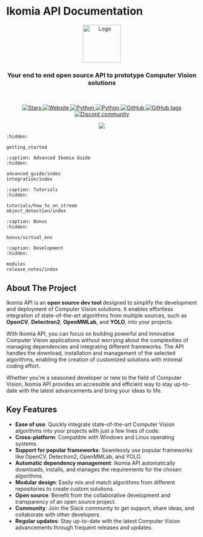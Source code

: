 # Ikomia API Documentation

<!-- PROJECT LOGO -->
<div align="center">
  <a href="https://github.com/Ikomia-dev/IkomiaAPI">
    <img src="https://avatars.githubusercontent.com/u/53618017?s=400&u=e9c62c77b7c33b6b7f4883b115a0d7d05dcca9ec&v=4" alt="Logo" width="100" height="100">
  </a>
  <h3 align="center">Your end to end open source API to prototype Computer Vision solutions</h3>
</div>
<br />
<p align="center">
    <a href="https://github.com/Ikomia-dev/IkomiaAPI/stargazers">
        <img alt="Stars" src="https://img.shields.io/github/stars/Ikomia-dev/IkomiaAPI">
    </a>
    <a href="https://ikomia.com/en/computer-vision-api/">
        <img alt="Website" src="https://img.shields.io/website/http/ikomia.com/en.svg?down_color=red&down_message=offline&up_message=online">
    </a>
    <a href="">
        <img alt="Python" src="https://img.shields.io/badge/os-win%2C%20linux-9cf">
    </a>
    <a href="">
        <img alt="Python" src="https://img.shields.io/badge/python-3.8%2C%203.9%2C%203.10%2C%203.11-blueviolet">
    </a>
    <a href="https://github.com/Ikomia-dev/IkomiaAPI/blob/main/LICENSE.md">
        <img alt="GitHub" src="https://img.shields.io/github/license/Ikomia-dev/IkomiaAPI.svg?color=blue">
    </a>
    <a href="https://github.com/Ikomia-dev/IkomiaAPI/tags">
        <img alt="GitHub tags" src="https://img.shields.io/github/v/release/Ikomia-dev/IkomiaAPI.svg?color=red">
    </a>
    <br>
    <a href="https://discord.com/invite/82Tnw9UGGc">
        <img alt="Discord community" src="https://img.shields.io/badge/Discord-white?style=social&logo=discord">
    </a> 
</p>

<p align="center">
  <kbd>
    <img src="https://user-images.githubusercontent.com/42171814/200714085-399b7625-81ae-4c71-bb39-8483bf4e204e.gif"/>
  </kbd>
</p>


```{toctree}
:hidden:

getting_started
```

```{toctree}
:caption: Advanced Ikomia Guide
:hidden:

advanced_guide/index
integration/index
```

```{toctree}
:caption: Tutorials
:hidden:

tutorials/how_to_on_stream
object_detection/index
```

```{toctree}
:caption: Bonus
:hidden:

bonus/virtual_env
```

```{toctree}
:caption: Development
:hidden:

modules
release_notes/index
```

<!-- ABOUT THE PROJECT -->
## About The Project

Ikomia API is an **open source dev tool** designed to simplify the development and deployment of Computer Vision solutions. 
It enables effortless integration of state-of-the-art algorithms from multiple sources, such as **OpenCV**, **Detectron2**, **OpenMMLab**, and **YOLO**, into your projects.

With Ikomia API, you can focus on building powerful and innovative Computer Vision applications without worrying about the complexities of managing dependencies and integrating different frameworks. 
The API handles the download, installation and management of the selected algorithms, enabling the creation of customized solutions with minimal coding effort.

Whether you're a seasoned developer or new to the field of Computer Vision, Ikomia API provides an accessible and efficient way to stay up-to-date with the latest advancements and bring your ideas to life.

## Key Features

- **Ease of use**: Quickly integrate state-of-the-art Computer Vision algorithms into your projects with just a few lines of code.
- **Cross-platform**: Compatible with Windows and Linux operating systems.
- **Support for popular frameworks**: Seamlessly use popular frameworks like OpenCV, Detectron2, OpenMMLab, and YOLO.
- **Automatic dependency management**: Ikomia API automatically downloads, installs, and manages the requirements for the chosen algorithms.
- **Modular design**: Easily mix and match algorithms from different repositories to create custom solutions.
- **Open source**: Benefit from the collaborative development and transparency of an open source project.
- **Community**: Join the Slack community to get support, share ideas, and collaborate with other developers.
- **Regular updates**: Stay up-to-date with the latest Computer Vision advancements through frequent releases and updates.